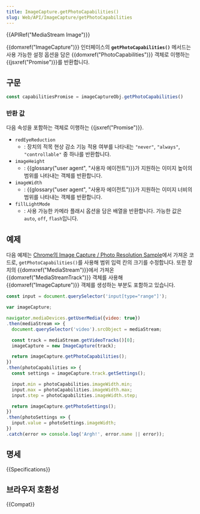 ```yaml
---
title: ImageCapture.getPhotoCapabilities()
slug: Web/API/ImageCapture/getPhotoCapabilities
---
```


{{APIRef("MediaStream Image")}}

{{domxref("ImageCapture")}} 인터페이스의 **`getPhotoCapabilities()`** 메서드는 사용 가능한 설정 옵션을 담은 {{domxref("PhotoCapabilities")}} 객체로 이행하는 {{jsxref("Promise")}}를 반환합니다.

## 구문

```js
const capabilitiesPromise = imageCaptureObj.getPhotoCapabilities()
```

### 반환 값

다음 속성을 포함하는 객체로 이행하는 {{jsxref("Promise")}}.

- `redEyeReduction`
  - : 장치의 적목 현상 감소 기능 적용 여부를 나타내는 `"never"`, `"always"`, `"controllable"` 중 하나를 반환합니다.
- `imageHeight`
  - : {{glossary("user agent", "사용자 에이전트")}}가 지원하는 이미지 높이의 범위를 나타내는 객체를 반환합니다.
- `imageWidth`
  - : {{glossary("user agent", "사용자 에이전트")}}가 지원하는 이미지 너비의 범위를 나타내는 객체를 반환합니다.
- `fillLightMode`
  - : 사용 가능한 카메라 플래시 옵션을 담은 배열을 반환합니다. 가능한 값은 `auto`, `off`, `flash`입니다.

## 예제

다음 예제는 [Chrome의 Image Capture / Photo Resolution Sample](https://googlechrome.github.io/samples/image-capture/photo-resolution.html)에서 가져온 코드로, `getPhotoCapabilities()`를 사용해 범위 입력 칸의 크기를 수정합니다. 또한 장치의 {{domxref("MediaStream")}}에서 가져온 {{domxref("MediaStreamTrack")}} 객체를 사용해 {{domxref("ImageCapture")}} 객체를 생성하는 부분도 포함하고 있습니다.

```js
const input = document.querySelector('input[type="range"]');

var imageCapture;

navigator.mediaDevices.getUserMedia({video: true})
.then(mediaStream => {
  document.querySelector('video').srcObject = mediaStream;

  const track = mediaStream.getVideoTracks()[0];
  imageCapture = new ImageCapture(track);

  return imageCapture.getPhotoCapabilities();
})
.then(photoCapabilities => {
  const settings = imageCapture.track.getSettings();

  input.min = photoCapabilities.imageWidth.min;
  input.max = photoCapabilities.imageWidth.max;
  input.step = photoCapabilities.imageWidth.step;

  return imageCapture.getPhotoSettings();
})
.then(photoSettings => {
  input.value = photoSettings.imageWidth;
})
.catch(error => console.log('Argh!', error.name || error));
```

## 명세

{{Specifications}}

## 브라우저 호환성

{{Compat}}
